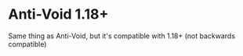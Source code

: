 # Anti-Void 1.18+

Same thing as Anti-Void, but it's compatible with 1.18+ (not backwards compatible)